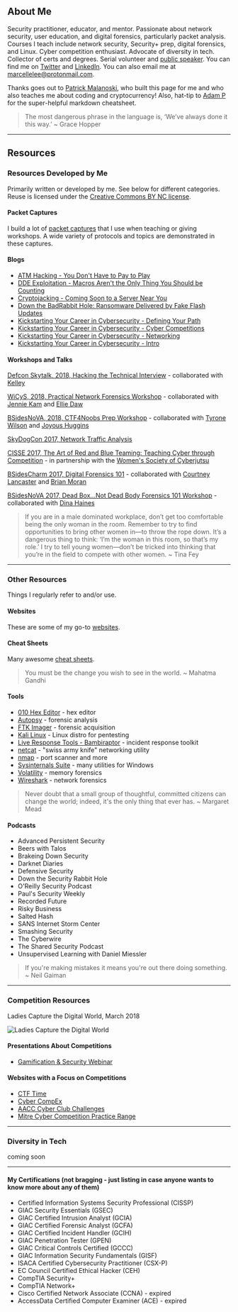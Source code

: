 ## About Me
Security practitioner, educator, and mentor. Passionate about network security, user education, and digital forensics, particularly packet analysis. Courses I teach include network security, Security+ prep, digital forensics, and Linux.   Cyber competition enthusiast.  Advocate of diversity in tech.  Collector of certs and degrees.  Serial volunteer and [public speaker](https://goo.gl/7pXpL8).  You can find me on [Twitter](https://twitter.com/marcelle_fsg) and [LinkedIn](https://www.linkedin.com/in/marcellelee/). You can also email me at marcellelee@protonmail.com. 

Thanks goes out to [Patrick Malanoski](https://www.linkedin.com/in/patrick-malanoski/), who built this page for me and who also teaches me about coding and cryptocurrency! Also, hat-tip to [Adam P](https://github.com/adam-p) for the super-helpful markdown cheatsheet. 

> The most dangerous phrase in the language is, ‘We’ve always done it this way.’ ~ Grace Hopper

___
## Resources
### Resources Developed by Me
Primarily written or developed by me. See below for different categories. Reuse is licensed under the [Creative Commons BY NC license](https://creativecommons.org/licenses/by-nc/2.0). 

#### Packet Captures
I build a lot of [packet captures](https://goo.gl/LtQb6W) that I use when teaching or giving workshops. A wide variety of protocols and topics are demonstrated in these captures. 

#### Blogs
- [ATM Hacking - You Don't Have to Pay to Play](https://www.lookingglasscyber.com/blog/atm-hacking-you-dont-have-to-pay-to-play/)
- [DDE Exploitation - Macros Aren't the Only Thing You Should be Counting](https://www.lookingglasscyber.com/blog/dde-exploitation-macros-arent-the-only-thing-you-should-be-counting/)
- [Cryptojacking - Coming Soon to a Server Near You](https://www.lookingglasscyber.com/blog/cryptojacking-coming-soon-server-near/)
- [Down the BadRabbit Hole: Ransomware Delivered by Fake Flash Updates](https://www.lookingglasscyber.com/blog/tech-corner/badrabbit-hole-ransomware-delivered-fake-flash-updates/)
- [Kickstarting Your Career in Cybersecurity - Defining Your Path](https://www.linkedin.com/pulse/kickstarting-your-career-cybersecurity-defining-path-marcelle-lee/)
- [Kickstarting Your Career in Cybersecurity - Cyber Competitions](https://www.linkedin.com/pulse/kickstarting-your-career-cybersecurity-cyber-competitions-lee/)
- [Kickstarting Your Career in Cybersecurity - Networking](https://www.linkedin.com/pulse/kickstarting-your-career-cybersecurity-networking-marcelle-lee/)
- [Kickstarting Your Career in Cybersecurity - Intro](https://www.linkedin.com/pulse/kickstarting-your-career-cybersecurity-intro-marcelle-lee/)

#### Workshops and Talks
[Defcon Skytalk, 2018, Hacking the Technical Interview](https://goo.gl/au31K2) - collaborated with [Kelley](https://twitter.com/CcSleuth)

[WiCyS, 2018, Practical Network Forensics Workshop](https://goo.gl/vnq5mK) - collaborated with [Jennie Kam](https://twitter.com/TXJennieK) and [Ellie Daw](https://twitter.com/cryptoreo)

[BSidesNoVA, 2018, CTF4Noobs Prep Workshop](https://goo.gl/8nNTQR) - collaborated with [Tyrone Wilson](https://twitter.com/tywilson21) and [Joyous Huggins](https://twitter.com/_Joyous_)

[SkyDogCon 2017, Network Traffic Analysis](https://goo.gl/WDrgmy)

[CISSE 2017, The Art of Red and Blue Teaming: Teaching Cyber through Competition](https://goo.gl/VjPr4y) - in partnership with the [Women's Society of Cyberjutsu](https://womenscyberjutsu.com)

[BSidesCharm 2017, Digital Forensics 101](https://goo.gl/RCfNwM) - collaborated with [Courtney Lancaster](https://twitter.com/allth3things) and [Brian Moran](https://twitter.com/brianjmoran) 

[BSidesNoVA 2017, Dead Box...Not Dead Body Forensics 101 Workshop](https://goo.gl/5phzNp) - collaborated with [Dina Haines](https://twitter.com/dinaduncan)

> If you are in a male dominated workplace, don’t get too comfortable being the only woman in the room. Remember to try to find opportunities to bring other women in—to throw the rope down. It’s a dangerous thing to think: ‘I’m the woman in this room, so that’s my role.’ I try to tell young women—don’t be tricked into thinking that you’re in the field to compete with other women. ~ Tina Fey

<!-- youfoundit! -->

___
### Other Resources
Things I regularly refer to and/or use.

#### Websites
These are some of my go-to [websites](https://goo.gl/u8q6HR).

#### Cheat Sheets
Many awesome [cheat sheets](https://goo.gl/XJd2KU).

> You must be the change you wish to see in the world. ~ Mahatma Gandhi

#### Tools
- [010 Hex Editor](https://www.sweetscape.com/010editor/) - hex editor
- [Autopsy](https://www.sleuthkit.org/autopsy/) - forensic analysis
- [FTK Imager](https://accessdata.com/product-download) - forensic acquisition
- [Kali Linux](https://www.kali.org/) - Linux distro for pentesting
- [Live Response Tools - Bambiraptor](https://www.brimorlabs.com/tools/) - incident response toolkit
- [netcat](http://netcat.sourceforge.net/) - "swiss army knife" networking utility
- [nmap](https://nmap.org/) - port scanner and more
- [Sysinternals Suite](https://docs.microsoft.com/en-us/sysinternals/) - many utilities for Windows
- [Volatility](http://www.volatilityfoundation.org/) - memory forensics
- [Wireshark](https://www.wireshark.org/) - network forensics

> Never doubt that a small group of thoughtful, committed citizens can change the world; indeed, it's the only thing that ever has. ~ Margaret Mead

#### Podcasts
- Advanced Persistent Security
- Beers with Talos
- Brakeing Down Security
- Darknet Diaries
- Defensive Security
- Down the Security Rabbit Hole
- O'Reilly Security Podcast
- Paul's Security Weekly
- Recorded Future
- Risky Business
- Salted Hash
- SANS Internet Storm Center
- Smashing Security
- The Cyberwire
- The Shared Security Podcast
- Unsupervised Learning with Daniel Miessler

> If you're making mistakes it means you're out there doing something. ~ Neil Gaiman
___
### Competition Resources
Ladies Capture the Digital World, March 2018

![Ladies Capture the Digital World](https://github.com/marcellelee/marcellelee.github.io/blob/master/assets/hackedctf.jpeg)

#### Presentations About Competitions
- [Gamification & Security Webinar](https://summits.brighttalk.com/webinar/gamification-and-security-the-role-of-competitions-in-readiness-and-defense/?utm_campaign=Twitter&utm_source=brighttalk-sharing&utm_medium=web)

#### Websites with a Focus on Competitions
- [CTF Time](https://ctftime.org/)
- [Cyber CompEx](https://www.cybercompex.org/category/competitions/)
- [AACC Cyber Club Challenges](https://cybercompaacc.com/challenges/)
- [Mitre Cyber Competition Practice Range](http://mitrecyberacademy.org/practice/)
___
### Diversity in Tech
coming soon
___
#### My Certifications (not bragging - just listing in case anyone wants to know more about any of them)
* Certified Information Systems Security Professional (CISSP)
* GIAC Security Essentials (GSEC) 
* GIAC Certified Intrusion Analyst (GCIA)
* GIAC Certified Forensic Analyst (GCFA)
* GIAC Certified Incident Handler (GCIH)
* GIAC Penetration Tester (GPEN)
* GIAC Critical Controls Certified (GCCC)
* GIAC Information Security Fundamentals (GISF)
* ISACA Certified Cybersecurity Practitioner (CSX-P)
* EC Council Certified Ethical Hacker (CEH)
* CompTIA Security+  
* CompTIA Network+ 
* Cisco Certified Network Associate (CCNA) - expired
* AccessData Certified Computer Examiner (ACE) - expired

